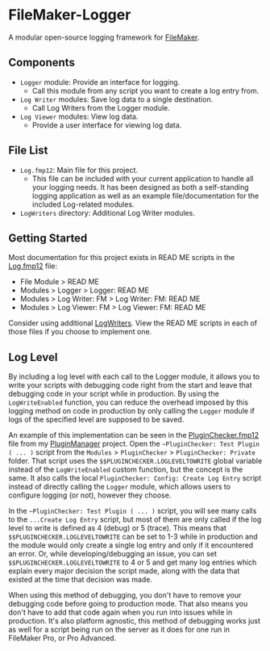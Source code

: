 # FileMaker-Logger

A modular open-source logging framework for [FileMaker](http://filemaker.com).


## Components

  - `Logger` module: Provide an interface for logging.
    - Call this module from any script you want to create a log entry from.
  - `Log Writer` modules: Save log data to a single destination.
    - Call Log Writers from the Logger module. 
  - `Log Viewer` modules: View log data.
    - Provide a user interface for viewing log data. 


## File List

  - `Log.fmp12`: Main file for this project.
    -  This file can be included with your current application to handle all your logging needs. It has been designed as both a self-standing logging application as well as an example file/documentation for the included Log-related modules.
  - `LogWriters` directory: Additional Log Writer modules.


## Getting Started

Most documentation for this project exists in READ ME scripts in the [Log.fmp12](Log.fmp12) file:

  - File Module > READ ME
  - Modules > Logger > Logger: READ ME
  - Modules > Log Writer: FM > Log Writer: FM: READ ME
  - Modules > Log Viewer: FM > Log Viewer: FM: READ ME

Consider using additional [LogWriters](LogWriters). View the READ ME scripts in each of those files if you choose to implement one.


## Log Level

By including a log level with each call to the Logger module, it allows you to write your scripts with debugging code right from the start and leave that debugging code in your script while in production. By using the `LogWriteEnabled` function, you can reduce the overhead imposed by this logging method on code in production by only calling the `Logger` module if logs of the specified level are supposed to be saved.

An example of this implementation can be seen in the [PluginChecker.fmp12](https://github.com/dansmith65/PluginManager/blob/master/PluginChecker.fmp12?raw=true) file from my [PluginManager](https://github.com/dansmith65/PluginManager) project. Open the `~PluginChecker: Test Plugin ( ... )` script from the `Modules` > `PluginChecker` > `PluginChecker: Private` folder. That script uses the `$$PLUGINCHECKER.LOGLEVELTOWRITE` global variable instead of the `LogWriteEnabled` custom function, but the concept is the same. It also calls the local `PluginChecker: Config: Create Log Entry` script instead of directly calling the `Logger` module, which allows users to configure logging (or not), however they choose.

In the `~PluginChecker: Test Plugin ( ... )` script, you will see many calls to the `...Create Log Entry` script, but most of them are only called if the log level to write is defined as 4 (debug) or 5 (trace). This means that `$$PLUGINCHECKER.LOGLEVELTOWRITE` can be set to 1-3 while in production and the module would only create a single log entry and only if it encountered an error. Or, while developing/debugging an issue, you can set `$$PLUGINCHECKER.LOGLEVELTOWRITE` to 4 or 5 and get many log entries which explain every major decision the script made, along with the data that existed at the time that decision was made.

When using this method of debugging, you don't have to remove your debugging code before going to production mode. That also means you don't have to add that code again when you run into issues while in production. It's also platform agnostic, this method of debugging works just as well for a script being run on the server as it does for one run in FileMaker Pro, or Pro Advanced.
